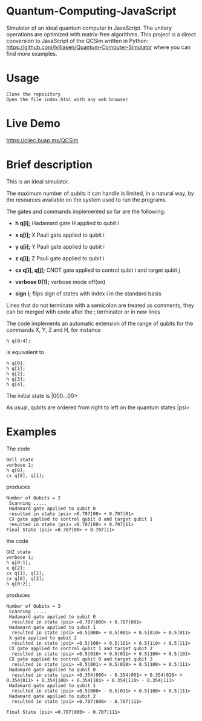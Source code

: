 # Quantum-Computing-JavaScript
Simulator of an ideal quantum computer in JavaScript. The unitary operations are optimized with matrix-free algorithms.
This project is a direct conversion to JavaScript of the QCSim written in Python: https://github.com/lvillasen/Quantum-Computer-Simulator where you can find more examples.


# Usage 

    Clone the repository
    Open the file index.html with any web browser
  
# Live Demo 

https://ciiec.buap.mx/QCSim


# Brief description

This is an ideal simulator. 

The maximum number of qubits it can handle is limited, in a natural way, by the resources available on the system used to run the programs. 

The gates and commands implemented so far are the following:


*	**h q[i];** Hadamard gate H applied to qubit i

*	**x q[i];** X Pauli gate applied to qubit i

*	**y q[i];** Y Pauli gate applied to qubit i

*	**z q[i];** Z Pauli gate applied to qubit i

*	**cx q[i], q[j];** CNOT gate applied to control qubit i and target qubit j

*	**verbose 0(1);** verbose mode off(on)

*	**sign i;** flips sign of states with index i in the standard basis

Lines that do not terminate with a semicolon are treated as comments,
they can be merged with code after the ; terminator or in new lines

The code implements an automatic extension of the range of qubits for the commands X, Y, Z and H, for instance
	
	h q[0:4];
	
is equivalent to

	h q[0];
	h q[1];
	h q[2];
	h q[3];
	h q[4];



The initial state is 
	|000...00>

As usual, qubits are ordered from right to left on the quantum states |psi>

# Examples

The code

    Bell state
    verbose 1;
    h q[0];
    cx q[0], q[1];
    
    
 produces
 
    Number of Qubits = 2
     Scanning .....
     Hadamard gate applied to qubit 0
     resulted in state |psi> =0.707|00> + 0.707|01> 
     CX gate applied to control qubit 0 and target qubit 1
     resulted in state |psi> =0.707|00> + 0.707|11> 
    Final State |psi> =0.707|00> + 0.707|11> 
    
   
 the code
 
    GHZ state
    verbose 1;
    h q[0:1];
    x q[2];
    cx q[1], q[2];
    cx q[0], q[2];
    h q[0:2];
    
produces

    Number of Qubits = 3
     Scanning .....
     Hadamard gate applied to qubit 0
      resulted in state |psi> =0.707|000> + 0.707|001> 
     Hadamard gate applied to qubit 1
      resulted in state |psi> =0.5|000> + 0.5|001> + 0.5|010> + 0.5|011> 
     X gate applied to qubit 2
      resulted in state |psi> =0.5|100> + 0.5|101> + 0.5|110> + 0.5|111> 
     CX gate applied to control qubit 1 and target qubit 2
      resulted in state |psi> =0.5|010> + 0.5|011> + 0.5|100> + 0.5|101> 
     CX gate applied to control qubit 0 and target qubit 2
      resulted in state |psi> =0.5|001> + 0.5|010> + 0.5|100> + 0.5|111> 
     Hadamard gate applied to qubit 0
      resulted in state |psi> =0.354|000> - 0.354|001> + 0.354|010> + 0.354|011> + 0.354|100> + 0.354|101> + 0.354|110> - 0.354|111> 
     Hadamard gate applied to qubit 1
      resulted in state |psi> =0.5|000> - 0.5|011> + 0.5|100> + 0.5|111> 
     Hadamard gate applied to qubit 2
      resulted in state |psi> =0.707|000> - 0.707|111> 

    Final State |psi> =0.707|000> - 0.707|111> 

